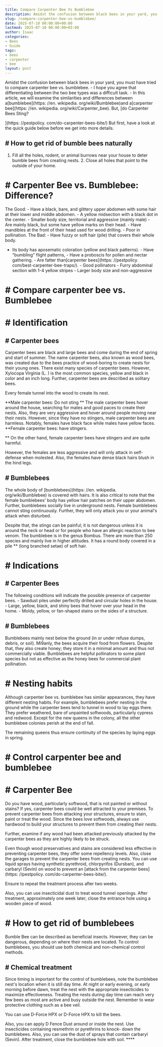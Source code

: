 ```yaml
---
title: Compare Carpenter Bee Vs Bumblebee
description: Amidst the confusion between black bees in your yard, you must have tried to compare carpenter bee vs. bumblebee. - I hope you agree that differentiating...
slug: /compare-carpenter-bee-vs-bumblebee/
date: 2025-07-10 00:00:00+00:00
lastmod: 2025-07-10 00:00:00+03:00
author: Isaac
categories:
- Bees
- Guide
tags:
- bees
- carpenter
- bee
layout: post
---
```


Amidst the confusion between black bees in your yard, you must have tried to compare carpenter bee vs. bumblebee. - I hope you agree that differentiating between the two bee types was a difficult task. - In this article, we will examine the similarities and differences between a[bumblebee](https: //en. wikipedia. org/wiki/Bumblebee)and a[carpenter bee](https: //en. wikipedia. org/wiki/Carpenter_bee). But, [do Carpenter Bees Sting?

](https: //pestpolicy. com/do-carpenter-bees-bite/) But first, have a look at the quick guide below before we get into more details.

## # How to get rid of bumble bees naturally

1. Fill all the holes, rodent, or animal burrows near your house to deter bumble bees from creating nests. 2. Close all holes that point to the outside of your home.

# # Carpenter Bee vs. Bumblebee: Difference?

The Good: - Have a black, bare, and glittery upper abdomen with some hair at their lower and middle abdomen. - A yellow midsection with a black dot in the center. - Smaller body size, territorial and aggressive (mainly male) - Are mainly black, but some have yellow marks on their head. - Have mandibles at the front of their head used for wood drilling. - Poor in pollination. The Bad: - Have fuzzy or soft hair (pile) that covers their whole body.

- Its body has aposematic coloration (yellow and black patterns). - Have "bumbling" flight patterns, - Have a proboscis for pollen and nectar gathering. - Are fatter than[carpenter bees](https: //pestpolicy. com/best-carpenter-bee-traps/). - Good pollinators - Furry abdominal section with 1-4 yellow stripes - Larger body size and non-aggressive

# # Compare carpenter bee vs. Bumblebee

##

# # Identification

## # Carpenter bees

Carpenter bees are black and large bees and come during the end of spring and start of summer. The name carpenter bees, also known as wood bees, was created due to the bees practice of wood-boring to create nests for their young ones. There exist many species of carpenter bees. However, Xylocopa Virginia (L. ) is the most common species, yellow and black in color and an inch long. Further, carpenter bees are described as solitary bees.

Every female tunnel into the wood to create its nest.

**Male carpenter bees: Do not sting ** The male carpenter bees hover around the house, searching for mates and good paces to create their nests. Also, they are very aggressive and hover around people moving near their nests. However, since they have no stingers, male carpenter bees are harmless. Notably, females have black face while males have yellow faces. **Female carpenter bees: have stingers.

** On the other hand, female carpenter bees have stingers and are quite harmful.

However, the females are less aggressive and will only attack in self-defense when molested. Also, the females have dense black hairs blush in the hind legs.

## # Bumblebees

The whole body of [bumblebees](https: //en. wikipedia. org/wiki/Bumblebee) is covered with hairs. It is also critical to note that the female bumblebees' body has yellow hair patches on their upper abdomen. Further, bumblebees socially live in underground nests. Female bumblebees cannot sting continuously. Further, they will only attack you or your animal's attack when disturbed.

Despite that, the stings can be painful; it is not dangerous unless it is around the neck or head or for people who have an allergic reaction to bee venom. The bumblebee is in the genus Bombus. There are more than 250 species and mainly live in higher altitudes. It has a round body covered in a pile ** (long branched setae) of soft hair.

# # Indications

## # Carpenter Bees

The following conditions will indicate the possible presence of carpenter bees. - Sawdust piles under perfectly drilled and circular holes in the house. - Large, yellow, black, and shiny bees that hover over your head in the home. - Moldy, yellow, or fan-shaped stains on the sides of a structure.

## # Bumblebees

Bumblebees mainly nest below the ground (in or under refuse dumps, debris, or soil). Mi9anly, the bees acquire their food from flowers. Despite that, they also create honey; they store it in a minimal amount and thus not commercially viable. Bumblebees are helpful pollinators to some plant species but not as effective as the honey bees for commercial plant pollination.

# # Nesting habits

Although carpenter bee vs. bumblebee has similar appearances, they have different nesting habits. For example, bumblebees prefer nesting in the ground while the carpenter bees tend to tunnel in wood to lay eggs there. They prefer weathered, bare of unpainted softwoods, particularly cypress and redwood. Except for the new queens in the colony, all the other bumblebee colonies perish at the end of fall.

The remaining queens thus ensure continuity of the species by laying eggs in spring.

# # Control carpenter bee and bumblebee

# # Carpenter Bee

Do you have wood, particularly softwood, that is not painted or without stains? If yes, carpenter bees could be well attracted to your premises. To prevent carpenter bees from attacking your structures, ensure to stain, paint or treat the wood. Since the bees love softwoods, always use hardwood to build your structures to prevent them from creating their nests.

Further, examine if any wood had been attacked previously attacked by the carpenter bees as they are highly likely to be struck.

Even though wood preservatives and stains are considered less effective in preventing carpenter bees, they offer some repellency levels. Also, close the garages to prevent the carpenter bees from creating nests. You can use liquid sprays having synthetic pyrethroid, chlorpyrifos (Dursban), and carbaryl (Sevin) on wood to prevent an [attack from the carpenter bees](https: //pestpolicy. com/do-carpenter-bees-bite/).

Ensure to repeat the treatment process after two weeks.

Also, you can use insecticidal dust to treat wood tunnel openings. After treatment, approximately one week later, close the entrance hole using a wooden piece of wood.

# # How to get rid of bumblebees

Bumble Bee can be described as beneficial insects. However, they can be dangerous, depending on where their nests are located. To control bumblebees, you should use both chemical and non-chemical control methods.

## # Chemical treatment

Since timing is important for the control of bumblebees, note the bumblebee nest's location when it is still day time. At night or early evening, or early morning before dawn, treat the nest with the appropriate insecticides to maximize effectiveness. Treating the nests during day time can reach very few bees as most are active and busy outside the nest. Remember to wear protective clothing such as a bee veil.

You can use D-Force HPX or D-Force HPX to kill the bees.

Also, you can apply D Fence Dust around or inside the nest. Use insecticides containing resmethrin or pyrethrins to knock- down the bumblebees. Also, you can use the dust of sprays that contain carbaryl (Sevin). After treatment, close the bumblebee hole with soil. ****
